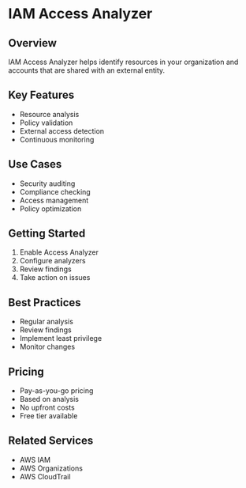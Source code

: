 # IAM Access Analyzer

## Overview
IAM Access Analyzer helps identify resources in your organization and accounts that are shared with an external entity.

## Key Features
- Resource analysis
- Policy validation
- External access detection
- Continuous monitoring

## Use Cases
- Security auditing
- Compliance checking
- Access management
- Policy optimization

## Getting Started
1. Enable Access Analyzer
2. Configure analyzers
3. Review findings
4. Take action on issues

## Best Practices
- Regular analysis
- Review findings
- Implement least privilege
- Monitor changes

## Pricing
- Pay-as-you-go pricing
- Based on analysis
- No upfront costs
- Free tier available

## Related Services
- AWS IAM
- AWS Organizations
- AWS CloudTrail 